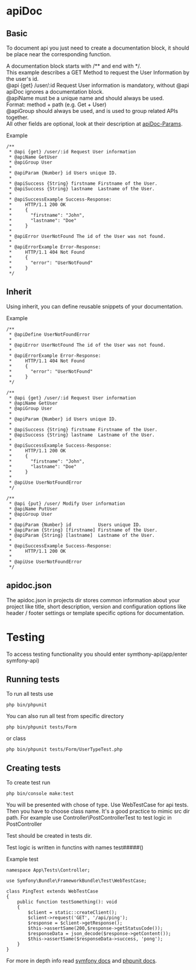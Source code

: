 # apiDoc
## Basic
To document api you just need to create a documentation block, it should be place near the corresponding function.

A documentation block starts with /** and end with */.  
This example describes a GET Method to request the User Information by the user's id.  
@api {get} /user/:id Request User information is mandatory, without @api apiDoc ignores a documentation block.  
@apiName must be a unique name and should always be used.  
Format: method + path (e.g. Get + User)  
@apiGroup should always be used, and is used to group related APIs together.  
All other fields are optional, look at their description at [apiDoc-Params](https://apidocjs.com/#params).

Example
```
/**
 * @api {get} /user/:id Request User information
 * @apiName GetUser
 * @apiGroup User
 *
 * @apiParam {Number} id Users unique ID.
 *
 * @apiSuccess {String} firstname Firstname of the User.
 * @apiSuccess {String} lastname  Lastname of the User.
 *
 * @apiSuccessExample Success-Response:
 *     HTTP/1.1 200 OK
 *     {
 *       "firstname": "John",
 *       "lastname": "Doe"
 *     }
 *
 * @apiError UserNotFound The id of the User was not found.
 *
 * @apiErrorExample Error-Response:
 *     HTTP/1.1 404 Not Found
 *     {
 *       "error": "UserNotFound"
 *     }
 */
```

## Inherit

Using inherit, you can define reusable snippets of your documentation.

Example
```
/**
 * @apiDefine UserNotFoundError
 *
 * @apiError UserNotFound The id of the User was not found.
 *
 * @apiErrorExample Error-Response:
 *     HTTP/1.1 404 Not Found
 *     {
 *       "error": "UserNotFound"
 *     }
 */

/**
 * @api {get} /user/:id Request User information
 * @apiName GetUser
 * @apiGroup User
 *
 * @apiParam {Number} id Users unique ID.
 *
 * @apiSuccess {String} firstname Firstname of the User.
 * @apiSuccess {String} lastname  Lastname of the User.
 *
 * @apiSuccessExample Success-Response:
 *     HTTP/1.1 200 OK
 *     {
 *       "firstname": "John",
 *       "lastname": "Doe"
 *     }
 *
 * @apiUse UserNotFoundError
 */

/**
 * @api {put} /user/ Modify User information
 * @apiName PutUser
 * @apiGroup User
 *
 * @apiParam {Number} id          Users unique ID.
 * @apiParam {String} [firstname] Firstname of the User.
 * @apiParam {String} [lastname]  Lastname of the User.
 *
 * @apiSuccessExample Success-Response:
 *     HTTP/1.1 200 OK
 *
 * @apiUse UserNotFoundError
 */
```

## apidoc.json

The apidoc.json in projects dir stores common information about your project like title, short description, version and configuration options like header / footer settings or template specific options for documentation.

# Testing
To access testing functionality you should enter symthony-api(app/enter symfony-api)
## Running tests
To run all tests use 
```
php bin/phpunit
```
You can also run all test from specific directory
```
php bin/phpunit tests/Form
```
or class 
```
php bin/phpunit tests/Form/UserTypeTest.php
```
## Creating tests
To create test run
```
php bin/console make:test
```
You will be presented with chose of type. Use WebTestCase for api tests.
Then you have to choose class name. It's a good practice to mimic src dir path. For example use Controller\PostControllerTest to test logic in PostController

Test should be created in tests dir.

Test logic is written in functins with names test#####() 

Example test
```
namespace App\Tests\Controller;

use Symfony\Bundle\FrameworkBundle\Test\WebTestCase;

class PingTest extends WebTestCase
{
    public function testSomething(): void
    {
        $client = static::createClient();
        $client->request('GET', '/api/ping');
        $response = $client->getResponse();
        $this->assertSame(200,$response->getStatusCode());
        $responseData = json_decode($response->getContent());
        $this->assertSame($responseData->success, 'pong');
    }
}
```

For more in depth info read [symfony docs](https://symfony.com/doc/current/testing.html) and [phpunit docs](https://phpunit.de/documentation.html).
